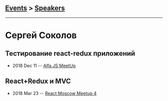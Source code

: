 ## [Events](../README.md) > [Speakers](../speakers.md)
---

# Сергей Соколов

## Тестирование react-redux приложений
- 2018 Dec 11 -- [Alfa JS MeetUp](https://www.youtube.com/watch?v=dCXvQkvSyQg&t=7890s)    
## React+Redux и MVC
- 2018 Mar 23 -- [React Moscow Meetup 4](https://www.youtube.com/watch?v=t3fxt6dR_BM&t=1310s)    
